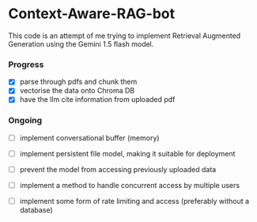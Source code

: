# Context-Aware-RAG-bot

This code is an attempt of me trying to implement Retrieval Augmented Generation using the Gemini 1.5 flash model. 

### Progress
- [x] parse through pdfs and chunk them
- [x] vectorise the data onto Chroma DB
- [x] have the llm cite information from uploaded pdf

### Ongoing
- [ ] implement conversational buffer (memory)
- [ ] implement persistent file model, making it suitable for deployment
- [ ] prevent the model from accessing previously uploaded data
- [ ] implement a method to handle concurrent access by multiple users
- [ ] implement some form of rate limiting and access (preferably without a database)

